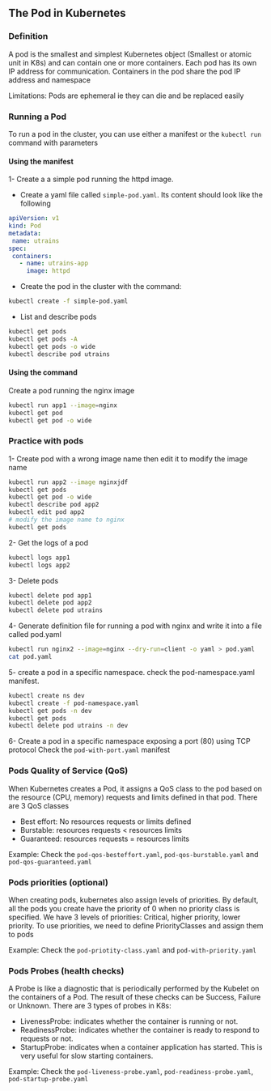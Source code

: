 ## The Pod in Kubernetes
### Definition
A pod is the smallest and simplest Kubernetes object (Smallest or atomic unit in K8s) and can contain one or more containers. Each pod has its own IP address for communication. Containers in the pod share the pod IP address and namespace

Limitations: Pods are ephemeral ie they can die and be replaced easily

### Running a Pod
To run a pod in the cluster, you can use either a manifest or the `kubectl run` command with parameters

#### Using the manifest 

1- Create a a simple pod running the httpd image.
- Create a yaml file called `simple-pod.yaml`. Its content should look like the following
```yaml
apiVersion: v1
kind: Pod
metadata:
 name: utrains
spec:
 containers:
   - name: utrains-app
     image: httpd
```
- Create the pod in the cluster with the command:
```bash
kubectl create -f simple-pod.yaml
```
- List and describe pods
```bash
kubectl get pods 
kubectl get pods -A 
kubectl get pods -o wide
kubectl describe pod utrains
```
#### Using the command
Create a pod running the nginx image
```bash 
kubectl run app1 --image=nginx
kubectl get pod
kubectl get pod -o wide 
```
### Practice with pods
1- Create pod with a wrong image name then edit it to modify the image name
```bash 
kubectl run app2 --image nginxjdf
kubectl get pods
kubectl get pod -o wide
kubectl describe pod app2
kubectl edit pod app2
# modify the image name to nginx
kubectl get pods
```
2- Get the logs of a pod
```bash 
kubectl logs app1
kubectl logs app2
```

3- Delete pods
```bash 
kubectl delete pod app1
kubectl delete pod app2
kubectl delete pod utrains
```
4- Generate definition file for running a pod with nginx and write it into a file called pod.yaml
```bash
kubectl run nginx2 --image=nginx --dry-run=client -o yaml > pod.yaml
cat pod.yaml
```
5- create a pod in a specific namespace. check the pod-namespace.yaml manifest.
```bash
kubectl create ns dev
kubectl create -f pod-namespace.yaml
kubectl get pods -n dev
kubectl get pods
kubectl delete pod utrains -n dev
```

6- Create a pod in a specific namespace exposing a port (80) using TCP protocol
Check the `pod-with-port.yaml` manifest

### Pods Quality of Service (QoS)
When Kubernetes creates a Pod, it assigns a QoS class to the pod based on the resource (CPU, memory) requests and limits defined in that pod. There are 3 QoS classes
- Best effort: No resources requests or limits defined
- Burstable: resources requests < resources limits
- Guaranteed: resources requests = resources limits

Example: Check the `pod-qos-besteffort.yaml`, `pod-qos-burstable.yaml` and `pod-qos-guaranteed.yaml`

### Pods priorities (optional)
When creating pods, kubernetes also assign levels of priorities. By default, all the pods you create have the priority of 0 when no priority class is specified.
We have 3 levels of priorities: Critical, higher priority, lower priority. To use priorities, we need to define PriorityClasses and assign them to pods

Example: Check the `pod-priotity-class.yaml` and `pod-with-priority.yaml`

### Pods Probes (health checks)
A Probe is like a diagnostic that is periodically performed by the Kubelet on the containers of a Pod. The result of these checks can be Success, Failure or Unknown. There are 3 types of probes in K8s:
- LivenessProbe: indicates whether the container is running or not.
- ReadinessProbe: indicates whether the container is ready to respond to requests or not.  
- StartupProbe: indicates when a container application has started. This is very useful for slow starting containers.

Example: Check the `pod-liveness-probe.yaml`, `pod-readiness-probe.yaml`, `pod-startup-probe.yaml`
